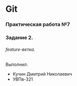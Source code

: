 # Git
### Практическая работа №7
### Задание 2.
###### feature-ветка. 
Выполнил:
* Кучин Дмитрий Николаевич
* УВПв-321